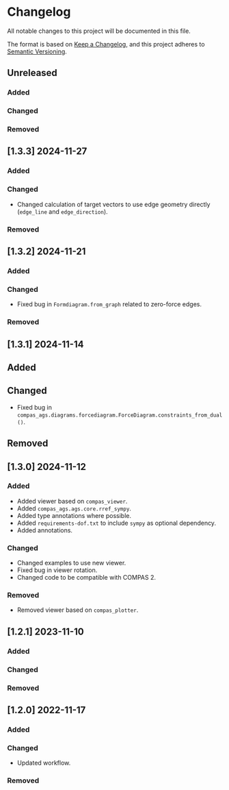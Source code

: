 # Changelog

All notable changes to this project will be documented in this file.

The format is based on [Keep a Changelog](https://keepachangelog.com/en/1.0.0/),
and this project adheres to [Semantic Versioning](https://semver.org/spec/v2.0.0.html).

## Unreleased

### Added

### Changed

### Removed


## [1.3.3] 2024-11-27

### Added

### Changed

* Changed calculation of target vectors to use edge geometry directly (`edge_line` and `edge_direction`).

### Removed


## [1.3.2] 2024-11-21

### Added

### Changed

* Fixed bug in `Formdiagram.from_graph` related to zero-force edges.

### Removed


## [1.3.1] 2024-11-14

## Added

## Changed

* Fixed bug in `compas_ags.diagrams.forcediagram.ForceDiagram.constraints_from_dual()`.

## Removed


## [1.3.0] 2024-11-12

### Added

* Added viewer based on `compas_viewer`.
* Added `compas_ags.ags.core.rref_sympy`.
* Added type annotations where possible.
* Added `requirements-dof.txt` to include `sympy` as optional dependency.
* Added annotations.

### Changed

* Changed examples to use new viewer.
* Fixed bug in viewer rotation.
* Changed code to be compatible with COMPAS 2.

### Removed

* Removed viewer based on `compas_plotter`.


## [1.2.1] 2023-11-10

### Added

### Changed

### Removed


## [1.2.0] 2022-11-17

### Added

### Changed

* Updated workflow.

### Removed
